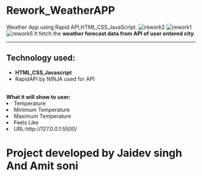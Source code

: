# Rework_WeatherAPP
Weather App using Rapid API,HTML,CSS,JavaScript.
![rework2](https://user-images.githubusercontent.com/120723984/221107320-c28db52d-f81b-4451-90f7-0f4eca62064b.png)
![rework1](https://user-images.githubusercontent.com/120723984/221107336-abfe16fb-631b-4a4c-a6d7-3bc573e69008.png)
![rework6](https://user-images.githubusercontent.com/120723984/221117348-466e818d-95b7-43b6-baa7-e68d7b91750c.png)
It fetch the <b>weather forecast data from API of user entered city.</b><hr>
<h2>Technology used:</h2>
<ul><li><b>HTML,CSS,Javascript</b></li>
<li>RapidAPI by NINJA used for API</li></ul>
<br>
<b>What it will show to user:</b>
<li>Temperature</li>
<li>Minimum Temperature</li>
<li>Maximum Temperature</li>
<li>Feels Like </li>
<li>URL:http://127.0.0.1:5500/</li>
<h1>Project developed by Jaidev singh And Amit soni </h1>
